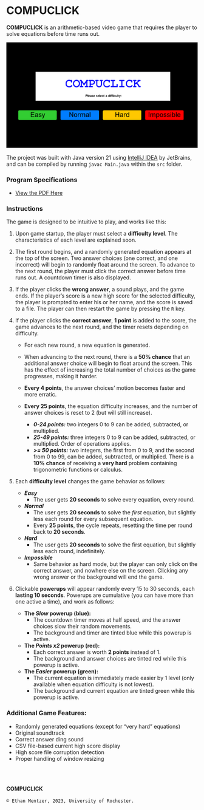 # COMPUCLICK

**COMPUCLICK** is an arithmetic-based video game that requires the player to solve equations before time runs out. 

![COMPUCLICK Title Screen](https://raw.githubusercontent.com/cometbeetle/compuclick/main/docs/GitHub-image.PNG)

The project was built with Java version 21 using [IntelliJ IDEA](https://www.jetbrains.com/idea/) by JetBrains, and can be compiled by running `javac Main.java` within the `src` folder. 

### Program Specifications

- [View the PDF Here](https://github.com/cometbeetle/compuclick/blob/main/docs/COMPUCLICK%20Program%20Specifications.pdf)

### Instructions

The game is designed to be intuitive to play, and works like this: 

1.	Upon game startup, the player must select a **difficulty level**. The characteristics of each level are explained soon. 

2.	The first round begins, and a randomly generated equation appears at the top of the screen. Two answer choices (one correct, and one incorrect) will begin to randomly float around the screen. To advance to the next round, the player must click the correct answer before time runs out. A countdown timer is also displayed. 

3.	If the player clicks the **wrong answer**, a sound plays, and the game ends. If the player’s score is a new high score for the selected difficulty, the player is prompted to enter his or her name, and the score is saved to a file. The player can then restart the game by pressing the `R` key. 

4.	If the player clicks the **correct answer**, **1 point** is added to the score, the game advances to the next round, and the timer resets depending on difficulty.
    - For each new round, a new equation is generated. 
    -	When advancing to the next round, there is a **50% chance** that an additional answer choice will begin to float around the screen. This has the effect of increasing the total number of choices as the game progresses, making it harder. 
    - **Every 4 points**, the answer choices’ motion becomes faster and more erratic. 

    - **Every 25 points**, the equation difficulty increases, and the number of answer choices is reset to 2 (but will still increase). 
      - ***0-24 points:*** two integers 0 to 9 can be added, subtracted, or multiplied. 
      - ***25-49 points:*** three integers 0 to 9 can be added, subtracted, or multiplied. Order of operations applies. 
      -	***\>= 50 points:*** two integers, the first from 0 to 9, and the second from 0 to 99, can be added, subtracted, or multiplied. There is a **10% chance** of receiving a **very hard** problem containing trigonometric functions or calculus. 

5.	Each **difficulty level** changes the game behavior as follows:
    - ***Easy***
      - The user gets **20 seconds** to solve every equation, every round.  
    - ***Normal***
      - The user gets **20 seconds** to solve the *first* equation, but slightly less each round for every subsequent equation. 
      - Every **25 points**, the cycle repeats, resetting the time per round back to **20 seconds**. 
    - ***Hard***
      - The user gets **20 seconds** to solve the first equation, but slightly less each round, indefinitely.
    - ***Impossible***
      - Same behavior as hard mode, but the player can only click on the correct answer, and nowhere else on the screen. Clicking any wrong answer or the background will end the game. 

6.	Clickable **powerups** will appear randomly every 15 to 30 seconds, each **lasting 10 seconds**. Powerups are cumulative (you can have more than one active a time), and work as follows:
    - **The *Slow* powerup (blue):** 
      - The countdown timer moves at half speed, and the answer choices slow their random movements. 
      - The background and timer are tinted blue while this powerup is active.
    - **The *Points x2* powerup (red):** 
      - Each correct answer is worth **2 points** instead of 1. 
      - The background and answer choices are tinted red while this powerup is active. 
    - **The *Easier* powerup (green):**
      - The current equation is immediately made easier by 1 level (only available when equation difficulty is not lowest). 
      - The background and current equation are tinted green while this powerup is active.

### Additional Game Features:
  - Randomly generated equations (except for “very hard” equations)
  - Original soundtrack
  - Correct answer ding sound
  -	CSV file-based current high score display 
  -	High score file corruption detection
  -	Proper handling of window resizing


<br><br>


**COMPUCLICK**

`© Ethan Mentzer, 2023, University of Rochester.`
